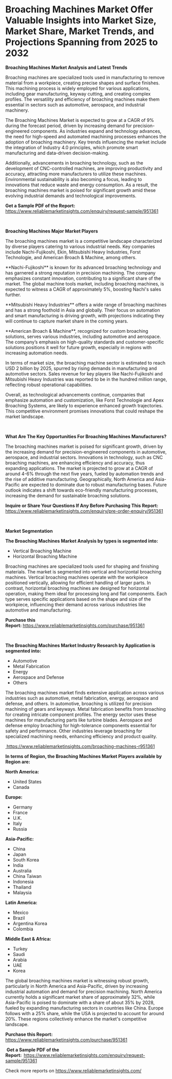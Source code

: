 <p><h1>Broaching Machines Market Offer Valuable Insights into Market Size, Market Share, Market Trends, and Projections Spanning from 2025 to 2032</h1></p><p><strong>Broaching Machines Market Analysis and Latest Trends</strong></p>
<p><p>Broaching machines are specialized tools used in manufacturing to remove material from a workpiece, creating precise shapes and surface finishes. This machining process is widely employed for various applications, including gear manufacturing, keyway cutting, and creating complex profiles. The versatility and efficiency of broaching machines make them essential in sectors such as automotive, aerospace, and industrial machinery.</p><p>The Broaching Machines Market is expected to grow at a CAGR of 9% during the forecast period, driven by increasing demand for precision-engineered components. As industries expand and technology advances, the need for high-speed and automated machining processes enhances the adoption of broaching machinery. Key trends influencing the market include the integration of Industry 4.0 principles, which promote smart manufacturing and data-driven decision-making.</p><p>Additionally, advancements in broaching technology, such as the development of CNC-controlled machines, are improving productivity and accuracy, attracting more manufacturers to utilize these machines. Environmental sustainability is also becoming a focus, leading to innovations that reduce waste and energy consumption. As a result, the broaching machines market is poised for significant growth amid these evolving industrial demands and technological improvements.</p></p>
<p><strong>Get a Sample PDF of the Report:&nbsp;</strong> <a href="https://www.reliablemarketinsights.com/enquiry/request-sample/951361?utm_campaign=3295&utm_medium=2&utm_source=Github&utm_content=ia&utm_term=09042025&utm_id=broaching-machines">https://www.reliablemarketinsights.com/enquiry/request-sample/951361</a></p>
<p>&nbsp;</p>
<p><strong>Broaching Machines Major Market Players</strong></p>
<p><p>The broaching machines market is a competitive landscape characterized by diverse players catering to various industrial needs. Key companies include Nachi-Fujikoshi, Ekin, Mitsubishi Heavy Industries, Forst Technologie, and American Broach & Machine, among others.</p><p>**Nachi-Fujikoshi** is known for its advanced broaching technology and has garnered a strong reputation in precision machining. The company emphasizes constant innovation, contributing to a significant share of the market. The global machine tools market, including broaching machines, is expected to witness a CAGR of approximately 5%, boosting Nachi's sales further.</p><p>**Mitsubishi Heavy Industries** offers a wide range of broaching machines and has a strong foothold in Asia and globally. Their focus on automation and smart manufacturing is driving growth, with projections indicating they will continue to capture market share in the coming years.</p><p>**American Broach & Machine**, recognized for custom broaching solutions, serves various industries, including automotive and aerospace. The company’s emphasis on high-quality standards and customer-specific solutions positions it well for future growth, especially in regions with increasing automation needs.</p><p>In terms of market size, the broaching machine sector is estimated to reach USD 2 billion by 2025, spurred by rising demands in manufacturing and automotive sectors. Sales revenue for key players like Nachi-Fujikoshi and Mitsubishi Heavy Industries was reported to be in the hundred million range, reflecting robust operational capabilities.</p><p>Overall, as technological advancements continue, companies that emphasize automation and customization, like Forst Technologie and Apex Broaching Systems, are likely to experience enhanced growth trajectories. This competitive environment promises innovations that could reshape the market landscape.</p></p>
<p>&nbsp;</p>
<p><strong>What Are The Key Opportunities For Broaching Machines Manufacturers?</strong></p>
<p><p>The broaching machines market is poised for significant growth, driven by the increasing demand for precision-engineered components in automotive, aerospace, and industrial sectors. Innovations in technology, such as CNC broaching machines, are enhancing efficiency and accuracy, thus expanding applications. The market is projected to grow at a CAGR of around 4-6% through the next five years, fueled by automation trends and the rise of additive manufacturing. Geographically, North America and Asia-Pacific are expected to dominate due to robust manufacturing bases. Future outlook indicates a shift towards eco-friendly manufacturing processes, increasing the demand for sustainable broaching solutions.</p></p>
<p><strong>Inquire or Share Your Questions If Any Before Purchasing This Report:</strong> <a href="https://www.reliablemarketinsights.com/enquiry/pre-order-enquiry/951361?utm_campaign=3295&utm_medium=2&utm_source=Github&utm_content=ia&utm_term=09042025&utm_id=broaching-machines">https://www.reliablemarketinsights.com/enquiry/pre-order-enquiry/951361</a></p>
<p>&nbsp;</p>
<p><strong>Market Segmentation</strong></p>
<p><strong>The Broaching Machines Market Analysis by types is segmented into:</strong></p>
<p><ul><li>Vertical Broaching Machine</li><li>Horizontal Broaching Machine</li></ul></p>
<p><p>Broaching machines are specialized tools used for shaping and finishing materials. The market is segmented into vertical and horizontal broaching machines. Vertical broaching machines operate with the workpiece positioned vertically, allowing for efficient handling of larger parts. In contrast, horizontal broaching machines are designed for horizontal operation, making them ideal for processing long and flat components. Each type serves specific applications based on the shape and size of the workpiece, influencing their demand across various industries like automotive and manufacturing.</p></p>
<p><strong>Purchase this Report:&nbsp;</strong><a href="https://www.reliablemarketinsights.com/purchase/951361?utm_campaign=3295&utm_medium=2&utm_source=Github&utm_content=ia&utm_term=09042025&utm_id=broaching-machines">https://www.reliablemarketinsights.com/purchase/951361</a></p>
<p>&nbsp;</p>
<p><strong>The Broaching Machines Market Industry Research by Application is segmented into:</strong></p>
<p><ul><li>Automotive</li><li>Metal Fabrication</li><li>Energy</li><li>Aerospace and Defense</li><li>Others</li></ul></p>
<p><p>The broaching machines market finds extensive application across various industries such as automotive, metal fabrication, energy, aerospace and defense, and others. In automotive, broaching is utilized for precision machining of gears and keyways. Metal fabrication benefits from broaching for creating intricate component profiles. The energy sector uses these machines for manufacturing parts like turbine blades. Aerospace and defense employ broaching for high-tolerance components essential for safety and performance. Other industries leverage broaching for specialized machining needs, enhancing efficiency and product quality.</p></p>
<p><a href="https://www.reliablemarketinsights.com/broaching-machines-r951361?utm_campaign=3295&utm_medium=2&utm_source=Github&utm_content=ia&utm_term=09042025&utm_id=broaching-machines">&nbsp;https://www.reliablemarketinsights.com/broaching-machines-r951361</a></p>
<p><strong>In terms of Region, the Broaching Machines Market Players available by Region are:</strong></p>
<p>
    <p> <strong> North America: </strong>
        <ul>
            <li>United States</li>
            <li>Canada</li>
        </ul>
        </p> 
    <p> <strong> Europe: </strong>
        <ul>
            <li>Germany</li>
            <li>France</li>
            <li>U.K.</li>
            <li>Italy</li>
            <li>Russia</li>
        </ul>
        </p> 
    <p> <strong> Asia-Pacific: </strong>
        <ul>
            <li>China</li>
            <li>Japan</li>
            <li>South Korea</li>
            <li>India</li>
            <li>Australia</li>
            <li>China Taiwan</li>
            <li>Indonesia</li>
            <li>Thailand</li>
            <li>Malaysia</li>
        </ul>
        </p> 
    <p> <strong> Latin America: </strong>
        <ul>
            <li>Mexico</li>
            <li>Brazil</li>
            <li>Argentina Korea</li>
            <li>Colombia</li>
        </ul>
        </p> 
    <p> <strong> Middle East & Africa: </strong>
        <ul>
            <li>Turkey</li>
            <li>Saudi</li>
            <li>Arabia</li>
            <li>UAE</li>
            <li>Korea</li>
        </ul>
    </p>
    </p>
<p><p>The global broaching machines market is witnessing robust growth, particularly in North America and Asia-Pacific, driven by increasing industrial automation and demand for precision machining. North America currently holds a significant market share of approximately 32%, while Asia-Pacific is poised to dominate with a share of about 35% by 2028, fueled by expanding manufacturing sectors in countries like China. Europe follows with a 25% share, while the USA is projected to account for around 20%. These regions collectively enhance the market's competitive landscape.</p></p>
<p><strong>Purchase this Report: </strong><a href="https://www.reliablemarketinsights.com/purchase/951361?utm_campaign=3295&utm_medium=2&utm_source=Github&utm_content=ia&utm_term=09042025&utm_id=broaching-machines">https://www.reliablemarketinsights.com/purchase/951361</a></p>
<p>&nbsp;<strong>Get a Sample PDF of the Report:&nbsp;&nbsp;</strong><a href="https://www.reliablemarketinsights.com/enquiry/request-sample/951361?utm_campaign=3295&utm_medium=2&utm_source=Github&utm_content=ia&utm_term=09042025&utm_id=broaching-machines">https://www.reliablemarketinsights.com/enquiry/request-sample/951361</a></p>
<p><strong></strong></p>
<p>Check more reports on <a href="https://www.reliablemarketinsights.com/?utm_campaign=3295&utm_medium=2&utm_source=Github&utm_content=ia&utm_term=09042025&utm_id=broaching-machines">https://www.reliablemarketinsights.com/</a></p>